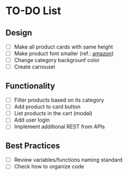 # TO-DO List

## Design
- [ ] Make all product cards with same height
- [ ] Make product font smaller (ref.: [amazon](http://www.amazon.com))
- [ ] Change category backgrounf color 
- [ ] Create carrousel 

## Functionality

- [ ] Filter products based on its category
- [ ] Add product to card button
- [ ] List products in the cart (modal)
- [ ] Add user login
- [ ] Implement additional REST from APIs
 
## Best Practices

- [ ] Review variables/functions naming standard
- [ ] Check how to organize code